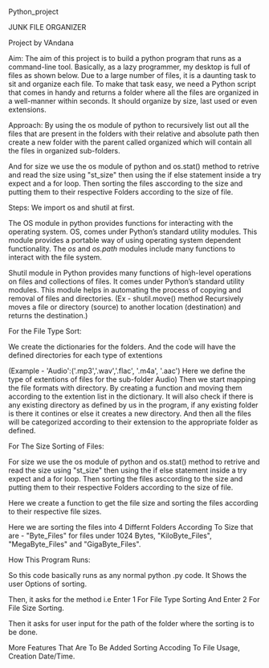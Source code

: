 Python_project

JUNK FILE ORGANIZER

Project by VAndana






Aim:
The aim of this project is to build a python program that runs as a command-line tool. Basically, as a lazy programmer, my desktop is full of files as shown below. Due to a large number of files, it is a daunting task to sit and organize each file. To make that task easy, we need a Python script that comes in handy and returns a folder where all the files are organized in a well-manner within seconds. It should organize by size, last used or even extensions.

Approach:
By using the os module of python to recursively list out all the files that are present in the folders with their relative and absolute path then create a new folder with the parent called organized which will contain all the files in organized sub-folders.

And for size we use the os module of python and os.stat() method to retrive and read the size using "st_size" then using the if else statement inside a try expect and a for loop. Then sorting the files asccording to the size and putting them to their respective Folders according to the size of file.

Steps:
We import os and shutil at first.

 The OS module in python provides functions for interacting with the operating system. OS, comes under Python’s standard utility modules. This module provides a portable way of using operating system dependent functionality. The *os* and *os.path* modules include many functions to interact with the file system.

 Shutil module in Python provides many functions of high-level operations on files and collections of files. It comes under Python’s standard utility modules. This module helps in automating the process of copying and removal of files and directories. (Ex - shutil.move() method Recursively moves a file or directory (source) to another location (destination) and returns the destination.)

For the File Type Sort:

We create the dictionaries for the folders. And the code will have the defined directories for each type of extentions

 (Example - 'Audio':('.mp3','.wav','.flac', '.m4a', '.aac') Here we define the type of extentions of files for the sub-folder Audio)
Then we start mapping the file formats with directory. By creating a function and moving them according to the extention list in the dictionary. It will also check if there is any existing directory as defined by us in the program, if any existing folder is there it contines or else it creates a new directory. And then all the files will be categorized according to their extension to the appropriate folder as defined.

For The Size Sorting of Files:

For size we use the os module of python and os.stat() method to retrive and read the size using "st_size" then using the if else statement inside a try expect and a for loop. Then sorting the files asccording to the size and putting them to their respective Folders according to the size of file.

Here we create a function to get the file size and sorting the files according to their respective file sizes.

 Here we are sorting the files into 4 Differnt Folders According To Size that are - "Byte_Files" for files under 1024 Bytes, "KiloByte_Files", "MegaByte_Files" and "GigaByte_Files".

 
How This Program Runs:

So this code basically runs as any normal python .py code. It Shows the user Options of sorting.

Then, it asks for the method i.e Enter 1 For File Type Sorting And Enter 2 For File Size Sorting.

Then it asks for user input for the path of the folder where the sorting is to be done.

More Features That Are To Be Added
Sorting Accoding To File Usage, Creation Date/Time.